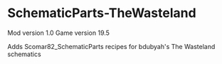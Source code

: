 # SchematicParts-TheWasteland
Mod version 1.0
Game version 19.5

Adds Scomar82_SchematicParts recipes for bdubyah's The Wasteland schematics
